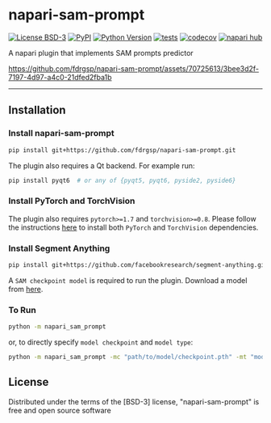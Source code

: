 # napari-sam-prompt

[![License BSD-3](https://img.shields.io/pypi/l/napari-sam-prompt.svg?color=green)](https://github.com/fdrgsp/napari-sam-prompt/raw/main/LICENSE)
[![PyPI](https://img.shields.io/pypi/v/napari-sam-prompt.svg?color=green)](https://pypi.org/project/napari-sam-prompt)
[![Python Version](https://img.shields.io/pypi/pyversions/napari-sam-prompt.svg?color=green)](https://python.org)
[![tests](https://github.com/fdrgsp/napari-sam-prompt/workflows/tests/badge.svg)](https://github.com/fdrgsp/napari-sam-prompt/actions)
[![codecov](https://codecov.io/gh/fdrgsp/napari-sam-prompt/branch/main/graph/badge.svg)](https://codecov.io/gh/fdrgsp/napari-sam-prompt)
[![napari hub](https://img.shields.io/endpoint?url=https://api.napari-hub.org/shields/napari-sam-prompt)](https://napari-hub.org/plugins/napari-sam-prompt)

A napari plugin that implements SAM prompts predictor


https://github.com/fdrgsp/napari-sam-prompt/assets/70725613/3bee3d2f-7197-4d97-a4c0-21dfed2fba1b


----------------------------------

## Installation

### Install napari-sam-prompt

```bash
pip install git+https://github.com/fdrgsp/napari-sam-prompt.git
```

The plugin also requires a Qt backend. For example run:

```bash
pip install pyqt6  # or any of {pyqt5, pyqt6, pyside2, pyside6}
```

### Install PyTorch and TorchVision

The plugin also requires `pytorch>=1.7` and `torchvision>=0.8`. Please follow the instructions [here](https://pytorch.org/get-started/locally/) to install both `PyTorch` and `TorchVision` dependencies.

### Install Segment Anything

```bash
pip install git+https://github.com/facebookresearch/segment-anything.git
```

A `SAM checkpoint model` is required to run the plugin. Download a model from [here](https://github.com/facebookresearch/segment-anything?tab=readme-ov-file#model-checkpoints).

### To Run

```bash
python -m napari_sam_prompt
```

or, to directly specify `model checkpoint` and `model type`:

```bash
python -m napari_sam_prompt -mc "path/to/model/checkpoint.pth" -mt "model_type"
```

## License

Distributed under the terms of the [BSD-3] license,
"napari-sam-prompt" is free and open source software

